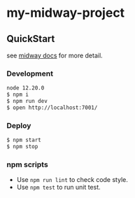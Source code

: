 # my-midway-project

## QuickStart

<!-- add docs here for user -->

see [midway docs][midway] for more detail.

### Development

```bash
node 12.20.0
$ npm i
$ npm run dev
$ open http://localhost:7001/
```

### Deploy

```bash
$ npm start
$ npm stop
```

### npm scripts

- Use `npm run lint` to check code style.
- Use `npm test` to run unit test.


[midway]: https://midwayjs.org
